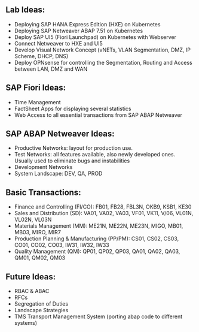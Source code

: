## Lab Ideas:

- Deploying SAP HANA Express Edition (HXE) on Kubernetes
- Deploying SAP Netweaver ABAP 7.51 on Kubernetes
- Deploy SAP UI5 (Fiori Launchpad) on Kubernetes with Webserver
- Connect Netweaver to HXE and UI5
- Develop Visual Network Concept (vNETs, VLAN Segmentation, DMZ, IP Scheme, DHCP, DNS)
- Deploy OPNsense for controlling the Segmentation, Routing and Access between LAN, DMZ and WAN

## SAP Fiori Ideas:

- Time Management
- FactSheet Apps for displaying several statistics
- Web Access to all essential transactions from SAP ABAP Netweaver

## SAP ABAP Netweaver Ideas:

- Productive Networks: layout for production use.
- Test Networks: all features available, also newly developed ones. Usually used to eliminate bugs and instabilities
- Development Networks
- System Landscape: DEV, QA, PROD

## Basic Transactions:

- Finance and Controlling (FI/CO): FB01, FB28, FBL3N, OKB9, KSB1, KE30
- Sales and Distribution (SD): VA01, VA02, VA03, VF01, VK11, V/06, VL01N, VL02N, VL03N
- Materials Management (MM): ME21N, ME22N, ME23N, MIGO, MB01, MB03, MIRO, MIR7
- Production Planning & Manufacturing (PP/PM): CS01, CS02, CS03, CO01, CO02, CO03, IW31, IW32, IW33
- Quality Management (QM): QP01, QP02, QP03, QA01, QA02, QA03, QM01, QM02, QM03

## Future Ideas:

- RBAC & ABAC
- RFCs
- Segregation of Duties
- Landscape Strategies
- TMS Transport Management System (porting abap code to different systems)
